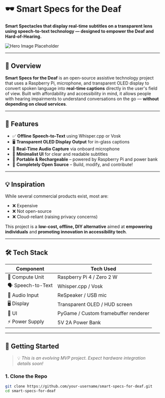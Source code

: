 # 🕶️ Smart Specs for the Deaf

**Smart Spectacles that display real-time subtitles on a transparent lens using speech-to-text technology — designed to empower the Deaf and Hard-of-Hearing.**

![Hero Image Placeholder](https://via.placeholder.com/800x300.png?text=Smart+Specs+for+the+Deaf)

---

## 🌟 Overview

**Smart Specs for the Deaf** is an open-source assistive technology project that uses a Raspberry Pi, microphone, and transparent OLED display to convert spoken language into **real-time captions** directly in the user's field of view. Built with affordability and accessibility in mind, it allows people with hearing impairments to understand conversations on the go — **without depending on cloud services**.

---

## 🎯 Features

- ✅ **Offline Speech-to-Text** using Whisper.cpp or Vosk  
- 🖥️ **Transparent OLED Display Output** for in-glass captions  
- 🎤 **Real-Time Audio Capture** via onboard microphone  
- 💬 **Minimalist UI** for clear and readable subtitles  
- 🔌 **Portable & Rechargeable** – powered by Raspberry Pi and power bank  
- 🧠 **Completely Open Source** – Build, modify, and contribute!

---

## 💡 Inspiration

While several commercial products exist, most are:
- ❌ Expensive
- ❌ Not open-source
- ❌ Cloud-reliant (raising privacy concerns)

This project is a **low-cost, offline, DIY alternative** aimed at **empowering individuals** and **promoting innovation in accessibility tech**.

---

## 🛠️ Tech Stack

| Component        | Tech Used |
|------------------|-----------|
| 🧠 Compute Unit   | Raspberry Pi 4 / Zero 2 W |
| 🗣️ Speech-to-Text | Whisper.cpp / Vosk |
| 🎤 Audio Input    | ReSpeaker / USB mic |
| 🖥️ Display        | Transparent OLED / HUD screen |
| 🧪 UI             | PyGame / Custom framebuffer renderer |
| ⚡ Power Supply   | 5V 2A Power Bank |

---

## 🧪 Getting Started

> 💡 *This is an evolving MVP project. Expect hardware integration details soon!*

### 1. Clone the Repo

```bash
git clone https://github.com/your-username/smart-specs-for-deaf.git
cd smart-specs-for-deaf
